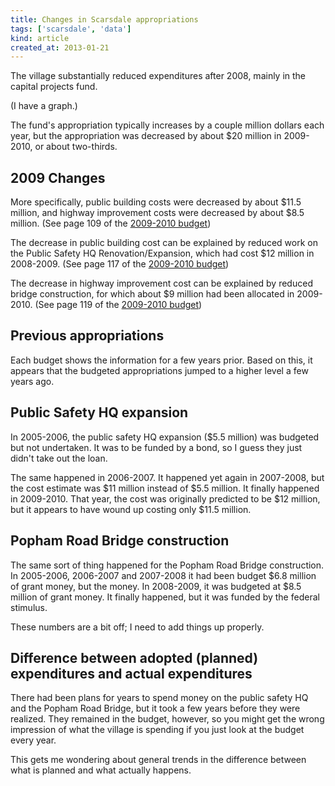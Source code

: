 ```yaml
---
title: Changes in Scarsdale appropriations
tags: ['scarsdale', 'data']
kind: article
created_at: 2013-01-21
---
```

The village substantially reduced expenditures after 2008, mainly in
the capital projects fund.

(I have a graph.)

The fund's appropriation typically increases by a couple million dollars each
year, but the appropriation was decreased by about $20 million in 2009-2010,
or about two-thirds.

## 2009 Changes
More specifically, public building costs were decreased by about $11.5 million,
and highway improvement costs were decreased by about $8.5 million.
(See page 109 of the [2009-2010 budget](2009-2010_adopted_budget.pdf))

The decrease in public building cost can be explained by reduced work on the
Public Safety HQ Renovation/Expansion, which had cost $12 million in 2008-2009.
(See page 117 of the [2009-2010 budget](2009-2010_adopted_budget.pdf))

The decrease in highway improvement cost can be explained by reduced bridge
construction, for which about $9 million had been allocated in 2009-2010.
(See page 119 of the [2009-2010 budget](2009-2010_adopted_budget.pdf))

## Previous appropriations
Each budget shows the information for a few years prior. Based on this, it
appears that the budgeted appropriations jumped to a higher level a few years
ago.


## Public Safety HQ expansion
In 2005-2006, the public safety HQ expansion ($5.5 million) was budgeted but
not undertaken. It was to be funded by a bond, so I guess they just didn't take
out the loan.

The same happened in 2006-2007. It happened yet again in 2007-2008, but the
cost estimate was $11 million instead of $5.5 million. It finally happened in
2009-2010. That year, the cost was originally predicted to be $12 million, but
it appears to have wound up costing only $11.5 million.

## Popham Road Bridge construction
The same sort of thing happened for the Popham Road Bridge construction. In
2005-2006, 2006-2007 and 2007-2008 it had been budget $6.8 million of grant
money, but the money. In 2008-2009, it was budgeted at $8.5 million of grant
money. It finally happened, but it was funded by the federal stimulus.

These numbers are a bit off; I need to add things up properly.

## Difference between adopted (planned) expenditures and actual expenditures
There had been plans for years to spend money on the public safety HQ and the
Popham Road Bridge, but it took a few years before they were realized. They
remained in the budget, however, so you might get the wrong impression of what
the village is spending if you just look at the budget every year.

This gets me wondering about general trends in the difference between what is
planned and what actually happens.
